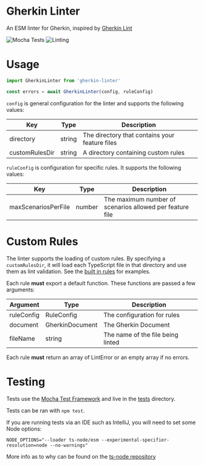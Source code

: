 # Gherkin Linter
An ESM linter for Gherkin, inspired by [Gherkin Lint](https://github.com/gherkin-lint/gherkin-lint)

![Mocha Tests](https://github.com/cjmarkham/gherkin-lint/actions/workflows/tests.yml/badge.svg)
![Linting](https://github.com/cjmarkham/gherkin-lint/actions/workflows/linting.yml/badge.svg)

# Usage
```typescript
import GherkinLinter from 'gherkin-linter'

const errors = await GherkinLinter(config, ruleConfig)
```

`config` is general configuration for the linter and supports the following values:

| Key            | Type   | Description                                    |
|----------------|--------|------------------------------------------------|
| directory      | string | The directory that contains your feature files |
| customRulesDir | string | A directory containing custom rules            |

`ruleConfig` is configuration for specific rules. It supports the following values:

| Key                 | Type   | Description                                              |
|---------------------|--------|----------------------------------------------------------|
| maxScenariosPerFile | number | The maximum number of scenarios allowed per feature file |

# Custom Rules
The linter supports the loading of custom rules. By specifying a `customRulesDir`, it will load each
TypeScript file in that directory and use them as lint validation. See the [built in rules](./rules) for examples.

Each rule **must** export a default function. These functions are passed a few arguments:

| Argument   | Type            | Description                       |
|------------|-----------------|-----------------------------------|
| ruleConfig | RuleConfig      | The configuration for rules       |
| document   | GherkinDocument | The Gherkin Document              |
| fileName   | string          | The name of the file being linted |

Each rule **must** return an array of LintError or an empty array if no errors.  

# Testing

Tests use the [Mocha Test Framework](https://mochajs.org/) and live in the [tests](./tests) directory.

Tests can be ran with `npm test`. 

If you are running tests via an IDE such as IntelliJ, you will need to set some Node options:

```shell
NODE_OPTIONS="--loader ts-node/esm --experimental-specifier-resolution=node --no-warnings"
```

More info as to why can be found on the [ts-node repository](https://github.com/TypeStrong/ts-node/issues/1007)
